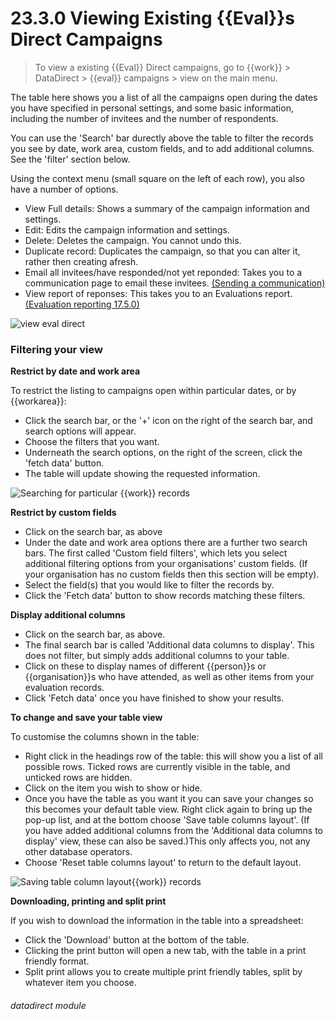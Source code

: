 # 23.3.0    Viewing Existing {{Eval}}s Direct Campaigns

> To view a existing {{Eval}} Direct campaigns, go to {{work}} > DataDirect > {{eval}} campaigns > view on the main menu. 

The table here shows you a list of all the campaigns open during the dates you have specified in personal settings, and some basic information, including the number of invitees and the number of respondents.  

You can use the 'Search' bar durectly above the table to filter the records you see by date, work area, custom fields, and to add additional columns.  See the 'filter' section below.

Using the context menu (small square on the left of each row), you also have a number of options.

- View Full details: Shows a summary of the campaign information and settings.
- Edit: Edits the campaign information and settings.
- Delete: Deletes the campaign.  You cannot undo this.
- Duplicate record: Duplicates the campaign, so that you can alter it, rather then creating afresh.
- Email all invitees/have responded/not yet reponded: Takes you to a communication page to email these invitees. [(Sending a communication)](/help/index/v/{{version}}/p/17.51.0)
- View report of reponses:  This takes you to an Evaluations report. [(Evaluation reporting 17.5.0)](/help/index/p/17.51.0)

![view eval direct](208a.png) 

### Filtering your view

   **Restrict by date and work area**

   To restrict the listing to campaigns open within particular dates, or by {{workarea}}:
   - Click the search bar, or the '+' icon on the right of the search bar, and search options will appear.
   - Choose the filters that you want.
   - Underneath the search options, on the right of the screen, click the 'fetch data' button.
   - The table will update showing the requested information.

![Searching for particular {{work}} records](59b.png)

   **Restrict by custom fields**

  - Click on the search bar, as above
  - Under the date and work area options there are a further two search bars.  The first called 'Custom field filters', which lets you select additional filtering options from your organisations' custom fields. (If your organisation has no custom fields then this section will be empty).  
  - Select the field(s) that you would like to filter the records by. 
  - Click the 'Fetch data' button to show records matching these filters.

   **Display additional columns**

   - Click on the search bar, as above. 
   - The final search bar is called 'Additional data columns to display'.  This does not filter, but simply adds additional columns to your table.  
   - Click on these to display names of different {{person}}s or {{organisation}}s who have attended, as well as other items from your evaluation records.
   - Click 'Fetch data' once you have finished to show your results.

   **To change and save your table view**

   To customise the columns shown in the table:
   - Right click in the headings row of the table: this will show you a list of all possible rows. Ticked rows are currently visible in the table, and unticked rows are hidden.  
   - Click on the item you wish to show or hide. 
   - Once you have the table as you want it you can save your changes so this becomes your default table view. Right click again to bring up the pop-up list, and at the bottom choose 'Save table columns layout'. (If you have added additional columns from the 'Additional data columns to display' view, these can also be saved.)This only affects you, not any other database operators.
   - Choose 'Reset table columns layout' to return to the default layout.  

![Saving table column layout{{work}} records]({{imgpath}}1205a.png)

   **Downloading, printing and split print**

   If you wish to download the information in the table into a spreadsheet:
   - Click the 'Download' button at the bottom of the table.  
   - Clicking the print button will open a new tab, with the table in a print friendly format.  
   - Split print allows you to create multiple print friendly tables, split by whatever item you choose.


###### datadirect module

